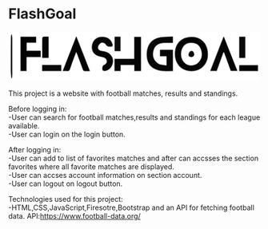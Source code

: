 # FlashGoal
<p align="center">
  <img src ="https://github.com/RaulBus01/FootballResults/blob/main/src/assets/Flash-Small.png"/>
</p>
  
This project is a website with football matches, results and standings.

Before logging in:<br/>
-User can search for football matches,results and standings for each league available.<br/>
-User can login on the login button.<br/>

After logging in:<br/>
-User can add to list of favorites matches and after can accsses the section favorites where all favorite matches are displayed.<br/>
-User can accses account information on section account.<br/>
-User can logout on logout button.<br/>


Technologies used for this project:<br/>
-HTML,CSS,JavaScript,Firesotre,Bootstrap and an API for fetching football data.
API:https://www.football-data.org/
